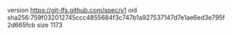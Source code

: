 version https://git-lfs.github.com/spec/v1
oid sha256:759f032012745ccc4855684f3c747b1a927537147d7e1ae6ed3e795f2d665fcb
size 1173
